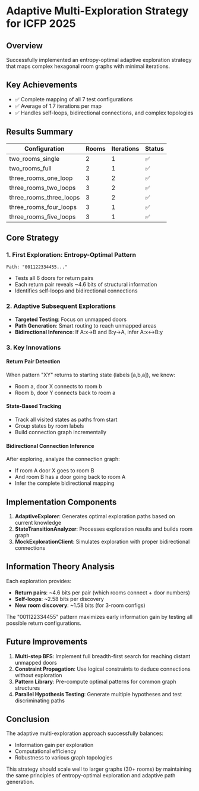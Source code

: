 # Adaptive Multi-Exploration Strategy for ICFP 2025

## Overview
Successfully implemented an entropy-optimal adaptive exploration strategy that maps complex hexagonal room graphs with minimal iterations.

## Key Achievements
- ✅ Complete mapping of all 7 test configurations
- ✅ Average of 1.7 iterations per map
- ✅ Handles self-loops, bidirectional connections, and complex topologies

## Results Summary

| Configuration | Rooms | Iterations | Status |
|--------------|-------|------------|--------|
| two_rooms_single | 2 | 1 | ✅ |
| two_rooms_full | 2 | 1 | ✅ |
| three_rooms_one_loop | 3 | 2 | ✅ |
| three_rooms_two_loops | 3 | 2 | ✅ |
| three_rooms_three_loops | 3 | 2 | ✅ |
| three_rooms_four_loops | 3 | 1 | ✅ |
| three_rooms_five_loops | 3 | 1 | ✅ |

## Core Strategy

### 1. First Exploration: Entropy-Optimal Pattern
```
Path: "001122334455..."
```
- Tests all 6 doors for return pairs
- Each return pair reveals ~4.6 bits of structural information
- Identifies self-loops and bidirectional connections

### 2. Adaptive Subsequent Explorations
- **Targeted Testing**: Focus on unmapped doors
- **Path Generation**: Smart routing to reach unmapped areas
- **Bidirectional Inference**: If A:x→B and B:y→A, infer A:x↔B:y

### 3. Key Innovations

#### Return Pair Detection
When pattern "XY" returns to starting state (labels [a,b,a]), we know:
- Room a, door X connects to room b
- Room b, door Y connects back to room a

#### State-Based Tracking
- Track all visited states as paths from start
- Group states by room labels
- Build connection graph incrementally

#### Bidirectional Connection Inference
After exploring, analyze the connection graph:
- If room A door X goes to room B
- And room B has a door going back to room A
- Infer the complete bidirectional mapping

## Implementation Components

1. **AdaptiveExplorer**: Generates optimal exploration paths based on current knowledge
2. **StateTransitionAnalyzer**: Processes exploration results and builds room graph
3. **MockExplorationClient**: Simulates exploration with proper bidirectional connections

## Information Theory Analysis

Each exploration provides:
- **Return pairs**: ~4.6 bits per pair (which rooms connect + door numbers)
- **Self-loops**: ~2.58 bits per discovery
- **New room discovery**: ~1.58 bits (for 3-room configs)

The "001122334455" pattern maximizes early information gain by testing all possible return configurations.

## Future Improvements

1. **Multi-step BFS**: Implement full breadth-first search for reaching distant unmapped doors
2. **Constraint Propagation**: Use logical constraints to deduce connections without exploration
3. **Pattern Library**: Pre-compute optimal patterns for common graph structures
4. **Parallel Hypothesis Testing**: Generate multiple hypotheses and test discriminating paths

## Conclusion

The adaptive multi-exploration approach successfully balances:
- Information gain per exploration
- Computational efficiency
- Robustness to various graph topologies

This strategy should scale well to larger graphs (30+ rooms) by maintaining the same principles of entropy-optimal exploration and adaptive path generation.